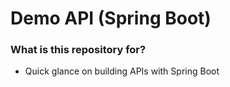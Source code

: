 # Demo API (Spring Boot) #


### What is this repository for? ###
* Quick glance on building APIs with Spring Boot